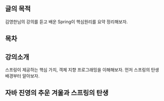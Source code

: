 ## 글의 목적
김영한님의 강의를 듣고 배운 Spring이 핵심원리를 요약 정리해보자.

## 목차

## 강의소개
스프링이 제공하는 핵심 가치, 객체 지향 프로그래밍을 이해해보자.
먼저 스프링의 탄생배경부터 알아보자.
## 자바 진영의 추운 겨울과 스프링의 탄생

